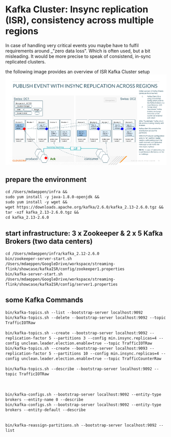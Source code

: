 # Kafka Cluster: Insync replication (ISR), consistency across multiple regions

In case of handling very critical events you maybe have to fulfil requirements around _"zero data loss". Which is often used, but a bit misleading. It would be more precise to speak of consistend, in-sync replicated clusters.  

the following image provides an overview of ISR Kafka Cluster setup
![Alt text](../../images/KafkaISRoverview.png "Title")

## prepare the environment
```
cd /Users/mdaeppen/infra &&
sudo yum install -y java-1.8.0-openjdk &&
sudo yum install -y wget &&
wget https://downloads.apache.org/kafka/2.6.0/kafka_2.13-2.6.0.tgz &&
tar -xzf kafka_2.13-2.6.0.tgz &&
cd kafka_2.13-2.6.0
```

## start infrastructure: 3 x Zookeeper & 2 x 5 Kafka Brokers (two data centers)
```
cd /Users/mdaeppen/infra/kafka_2.12-2.6.0
bin/zookeeper-server-start.sh /Users/mdaeppen/GoogleDrive/workspace/streaming-flink/showcase/kafkaISR/config/zookeeper1.properties
bin/kafka-server-start.sh /Users/mdaeppen/GoogleDrive/workspace/streaming-flink/showcase/kafkaISR/config/server1.properties
```

## some Kafka Commands
```
bin/kafka-topics.sh --list --bootstrap-server localhost:9092
bin/kafka-topics.sh --delete --bootstrap-server localhost:9092 --topic TrafficIOTRaw 

bin/kafka-topics.sh --create --bootstrap-server localhost:9092 --replication-factor 5 --partitions 3 --config min.insync.replicas=4 --config unclean.leader.election.enable=true --topic TrafficIOTRaw
bin/kafka-topics.sh --create --bootstrap-server localhost:9093 --replication-factor 5 --partitions 10 --config min.insync.replicas=4 --config unclean.leader.election.enable=true --topic TrafficCounterRaw

bin/kafka-topics.sh --describe --bootstrap-server localhost:9092 --topic TrafficIOTRaw



bin/kafka-configs.sh --bootstrap-server localhost:9092 --entity-type brokers --entity-name 0 --describe
bin/kafka-configs.sh --bootstrap-server localhost:9092 --entity-type brokers --entity-default --describe


bin/kafka-reassign-partitions.sh --bootstrap-server localhost:9092 --list

```




